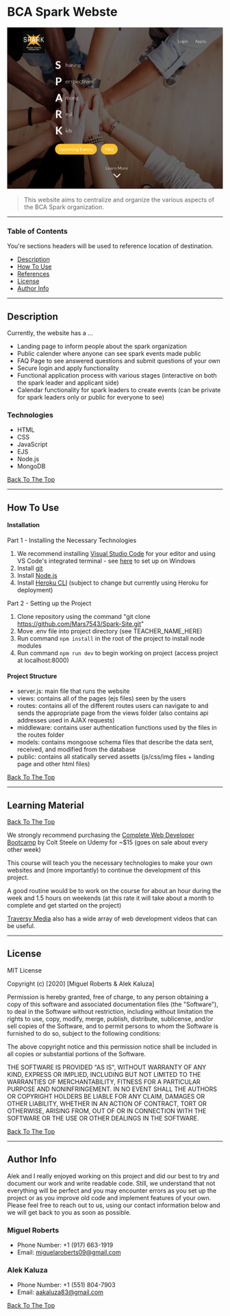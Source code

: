 # BCA Spark Webste

![Project Image](./project_preview.png)

> This website aims to centralize and organize the various aspects of the BCA Spark organization.

---

### Table of Contents
You're sections headers will be used to reference location of destination.

- [Description](#description)
- [How To Use](#how-to-use)
- [References](#references)
- [License](#license)
- [Author Info](#author-info)

---

## Description

Currently, the website has a ...
- Landing page to inform people about the spark organization
- Public calender where anyone can see spark events made public
- FAQ Page to see answered questions and submit questions of your own
- Secure login and apply functionality
- Functional application process with various stages (interactive on both the spark leader and applicant side)
- Calendar functionality for spark leaders to create events (can be private for spark leaders only or public for everyone to see)

### Technologies
- HTML
- CSS
- JavaScript
- EJS
- Node.js
- MongoDB

[Back To The Top](#read-me-template)

---

## How To Use

#### Installation

Part 1 - Installing the Necessary Technologies

1. We recommend installing [Visual Studio Code](https://code.visualstudio.com/download) for your editor and using VS Code's integrated terminal - see [here](https://stackoverflow.com/a/50527994) to set up on Windows
2. Install [git](https://git-scm.com/downloads)
3. Install [Node.js](https://nodejs.org/en/download/)
4. Install [Heroku CLI](https://devcenter.heroku.com/articles/heroku-cli#download-and-install) (subject to change but currently using Heroku for deployment)

Part 2 - Setting up the Project

1. Clone repository using the command "git clone https://github.com/Mars7543/Spark-Site.git"
3. Move .env file into project directory (see TEACHER_NAME_HERE)
4. Run command `npm install` in the root of the project to install node modules
5. Run command `npm run dev` to begin working on project (access project at localhost:8000)

#### Project Structure

- server.js: main file that runs the website
- views: contains all of the pages (ejs files) seen by the users
- routes: contains all of the different routes users can navigate to and sends the appropriate page from the views folder (also contains api addresses used in AJAX requests)
- middleware: contains user authentication functions used by the files in the routes folder
- models: contains mongoose schema files that describe the data sent, received, and modified from the database
- public: contains all statically served assetts (js/css/img files + landing page and other html files)

[Back To The Top](#read-me-template)

---

## Learning Material
[Back To The Top](#read-me-template)

We strongly recommend purchasing the [Complete Web Developer Bootcamp](https://www.udemy.com/course/the-web-developer-bootcamp/) by Colt Steele on Udemy for ~$15 (goes on sale about every other week)

This course will teach you the necessary technologies to make your own websites and (more importantly) to continue the development of this project.

A good routine would be to work on the course for about an hour during the week and 1.5 hours on weekends (at this rate it will take about a month to complete and get started on the project)

[Traversy Media](https://www.youtube.com/user/TechGuyWeb) also has a wide array of web development videos that can be useful.

---

## License

MIT License

Copyright (c) [2020] [Miguel Roberts & Alek Kaluza]

Permission is hereby granted, free of charge, to any person obtaining a copy
of this software and associated documentation files (the "Software"), to deal
in the Software without restriction, including without limitation the rights
to use, copy, modify, merge, publish, distribute, sublicense, and/or sell
copies of the Software, and to permit persons to whom the Software is
furnished to do so, subject to the following conditions:

The above copyright notice and this permission notice shall be included in all
copies or substantial portions of the Software.

THE SOFTWARE IS PROVIDED "AS IS", WITHOUT WARRANTY OF ANY KIND, EXPRESS OR
IMPLIED, INCLUDING BUT NOT LIMITED TO THE WARRANTIES OF MERCHANTABILITY,
FITNESS FOR A PARTICULAR PURPOSE AND NONINFRINGEMENT. IN NO EVENT SHALL THE
AUTHORS OR COPYRIGHT HOLDERS BE LIABLE FOR ANY CLAIM, DAMAGES OR OTHER
LIABILITY, WHETHER IN AN ACTION OF CONTRACT, TORT OR OTHERWISE, ARISING FROM,
OUT OF OR IN CONNECTION WITH THE SOFTWARE OR THE USE OR OTHER DEALINGS IN THE
SOFTWARE.

[Back To The Top](#read-me-template)

---

## Author Info

Alek and I really enjoyed working on this project and did our best to try and document our work and write readable code. Still, we understand that not everything will be perfect and you may encounter errors as you set up the project or as you improve old code and implement features of your own. Please feel free to reach out to us, using our contact information below and we will get back to you as soon as possible.

### Miguel Roberts
- Phone Number: +1 (917) 663-1919
- Email: miguelaroberts09@gmail.com

### Alek Kaluza
- Phone Number: +1 (551) 804-7903
- Email: aakaluza83@gmail.com

[Back To The Top](#read-me-template)